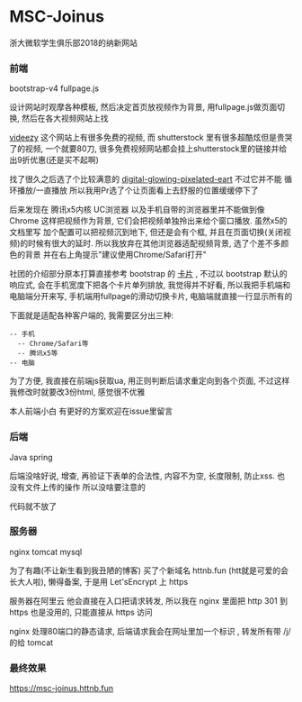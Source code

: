 # MSC-Joinus
浙大微软学生俱乐部2018的纳新网站

### 前端
bootstrap-v4 fullpage.js

设计网站时观摩各种模板, 然后决定首页放视频作为背景, 用fullpage.js做页面切换, 然后在各大视频网站上找

[videezy](https://www.videezy.com/backgrounds) 这个网站上有很多免费的视频, 而 shutterstock 里有很多超酷炫但是贵哭了的视频, 一个就要80刀, 很多免费视频网站都会挂上shutterstock里的链接并给出9折优惠(还是买不起啊)

找了很久之后选了个比较满意的 [digital-glowing-pixelated-eart](https://www.videezy.com/abstract/8092-digital-glowing-pixelated-earth) 不过它并不能 循环播放/一直播放 所以我用Pr选了个让页面看上去舒服的位置缓缓停下了

后来发现在 腾讯x5内核 UC浏览器 以及手机自带的浏览器里并不能做到像 Chrome 这样把视频作为背景, 它们会把视频单独拎出来给个窗口播放. 虽然x5的文档里写 加个配置可以把视频沉到地下, 但还是会有个框, 并且在页面切换(关闭视频)的时候有很大的延时. 所以我放弃在其他浏览器适配视频背景, 选了个差不多颜色的背景 并在右上角提示"建议使用Chrome/Safari打开"

社团的介绍部分原本打算直接参考 bootstrap 的 [卡片](https://v4.bootcss.com/docs/4.0/examples/pricing/) , 不过以 bootstrap 默认的响应式, 会在手机宽度下把各个卡片单列排放, 我觉得并不好看, 所以我把手机端和电脑端分开来写, 手机端用fullpage的滑动切换卡片, 电脑端就直接一行显示所有的

下面就是适配各种客户端的, 我需要区分出三种:
```
-- 手机
  -- Chrome/Safari等
  -- 腾讯x5等
-- 电脑
```
为了方便, 我直接在前端js获取ua, 用正则判断后请求重定向到各个页面, 不过这样我修改时就要改3份html, 感觉很不优雅

本人前端小白 有更好的方案欢迎在issue里留言

### 后端
Java spring 

后端没啥好说, 增查, 再验证下表单的合法性, 内容不为空, 长度限制, 防止xss. 也没有文件上传的操作 所以没啥要注意的

代码就不放了

### 服务器
nginx tomcat mysql

为了有趣(不让新生看到我丑陋的博客) 买了个新域名 httnb.fun (htt就是可爱的会长大人啦), 懒得备案, 于是用 Let'sEncrypt 上 https 

服务器在阿里云 他会直接在入口把请求转发, 所以我在 nginx 里面把 http 301 到 https 也是没用的, 只能直接从 https 访问

nginx 处理80端口的静态请求, 后端请求我会在网址里加一个标识 , 转发所有带 /j/ 的给 tomcat

### 最终效果
https://msc-joinus.httnb.fun
